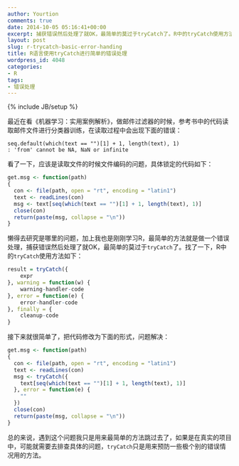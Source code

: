 ```yaml
---
author: Yourtion
comments: true
date: 2014-10-05 05:16:41+00:00
excerpt: 捕获错误然后处理了就OK，最简单的莫过于tryCatch了。R中的tryCatch使用方法如下
layout: post
slug: r-trycatch-basic-error-handing
title: R语言使用tryCatch进行简单的错误处理
wordpress_id: 4048
categories:
- R
tags:
- 错误处理
---
```

{% include JB/setup %}

最近在看《机器学习：实用案例解析》，做邮件过滤器的时候，参考书中的代码读取邮件文件进行分类器训练，在读取过程中会出现下面的错误：

```
seq.default(which(text == "")[1] + 1, length(text), 1)
: 'from' cannot be NA, NaN or infinite
```

看了一下，应该是读取文件的时候文件编码的问题，具体锁定的代码如下：

```r
get.msg <- function(path)
{
  con <- file(path, open = "rt", encoding = "latin1")
  text <- readLines(con)
  msg <- text[seq(which(text == "")[1] + 1, length(text), 1)]
  close(con)
  return(paste(msg, collapse = "\n"))
}
```

懒得去研究是哪里的问题，加上我也是刚刚学习R，最简单的方法就是做一个错误处理，捕获错误然后处理了就OK，最简单的莫过于```tryCatch```了。找了一下，R中的```tryCatch```使用方法如下：

```r
result = tryCatch({
    expr
}, warning = function(w) {
    warning-handler-code
}, error = function(e) {
    error-handler-code
}, finally = {
    cleanup-code
}
```

接下来就很简单了，把代码修改为下面的形式，问题解决：

```r
get.msg <- function(path)
{
  con <- file(path, open = "rt", encoding = "latin1")
  text <- readLines(con)
  msg <- tryCatch({
    text[seq(which(text == "")[1] + 1, length(text), 1)]
  }, error = function(e) {
    ""
  })
  close(con)
  return(paste(msg, collapse = "\n"))
}
```

总的来说，遇到这个问题我只是用来最简单的方法跳过去了，如果是在真实的项目中，可能就需要去排查具体的问题，```tryCatch```只是用来预防一些极个别的错误情况用的方法。
